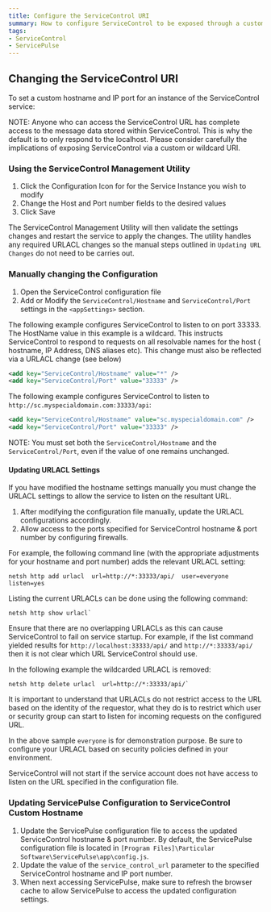 ```yaml
---
title: Configure the ServiceControl URI
summary: How to configure ServiceControl to be exposed through a custom hostname and IP port
tags:
- ServiceControl
- ServicePulse
---
```



## Changing the ServiceControl URI

To set a custom hostname and IP port for an instance of the ServiceControl service:

NOTE: Anyone who can access the ServiceControl URL has complete access to the message data stored within ServiceControl. This is  why the default is to only respond to the localhost. Please consider carefully the implications of exposing ServiceControl via a custom or wildcard URI.


### Using the ServiceControl Management Utility

1. Click the Configuration Icon for for the Service Instance you wish to modify
1. Change the Host and Port number fields to the desired values
1. Click Save

The ServiceControl Management Utility will then validate the settings changes and restart the service to apply the changes.
The utility handles any required URLACL changes so the manual steps outlined in `Updating URL Changes` do not need to be carries out.


### Manually changing the Configuration

1. Open the ServiceControl configuration file
1. Add or Modify the `ServiceControl/Hostname` and `ServiceControl/Port` settings in the `<appSettings>` section.


The following example configures ServiceControl to listen to on port 33333.  The HostName value in this example is a wildcard. This instructs ServiceControl to respond to requests on all resolvable names for the host ( hostname, IP Address, DNS aliases etc). This change must also be reflected via a URLACL change (see below)

```xml
<add key="ServiceControl/Hostname" value="*" />
<add key="ServiceControl/Port" value="33333" />
```

The following example configures ServiceControl to listen to `http://sc.myspecialdomain.com:33333/api`:

```xml
<add key="ServiceControl/Hostname" value="sc.myspecialdomain.com" />
<add key="ServiceControl/Port" value="33333" />
```

NOTE: You must set both the `ServiceControl/Hostname` and the `ServiceControl/Port`, even if the value of one remains unchanged.

#### Updating URLACL Settings

If you have modified the hostname settings manually you must change the URLACL settings to allow the service to listen on the resultant URL. 

1. After modifying the configuration file manually, update the URLACL configurations accordingly.
1. Allow access to the ports specified for ServiceControl hostname & port number by configuring firewalls.

For example, the following command line (with the appropriate adjustments for your hostname and port number) adds the relevant URLACL setting: 

```
netsh http add urlacl  url=http://*:33333/api/  user=everyone  listen=yes
```

Listing the current URLACLs can be done using the following command:   

```
netsh http show urlacl`
```

Ensure that there are no overlapping URLACLs as this can cause ServiceControl to fail on service startup.  For example, if the list command yielded results for `http://localhost:33333/api/` and `http://*:33333/api/` then it is not clear which URL ServiceControl should use.

In the following example the wildcarded URLACL is removed:

```
netsh http delete urlacl  url=http://*:33333/api/`
```

It is important to understand that URLACLs do not restrict access to the URL based on the identity of the requestor, what they do is to restrict which user or security group can start to listen for incoming requests on the configured URL.

In the above sample `everyone` is for demonstration purpose. Be sure to configure your URLACL based on security policies defined in your environment.

ServiceControl will not start if the service account does not have access to listen on the URL specified in the configuration file.


### Updating ServicePulse Configuration to ServiceControl Custom Hostname

 1. Update the ServicePulse configuration file to access the updated ServiceControl hostname & port number. By default, the ServicePulse configuration file is located in `[Program Files]\Particular Software\ServicePulse\app\config.js`.
 1. Update the value of the `service_control_url` parameter to the specified ServiceControl hostname and IP port number.
 1. When next accessing ServicePulse, make sure to refresh the browser cache to allow ServicePulse to access the updated configuration settings.
